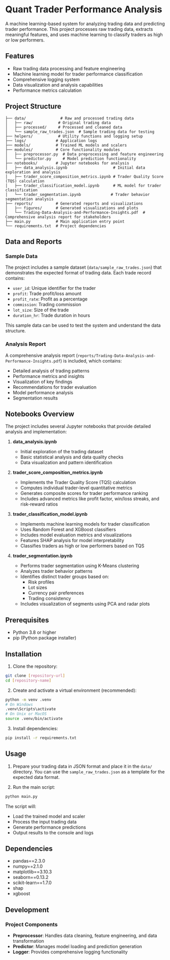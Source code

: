 # Quant Trader Performance Analysis

A machine learning-based system for analyzing trading data and predicting trader performance. This project processes raw trading data, extracts meaningful features, and uses machine learning to classify traders as high or low performers.

## Features

- Raw trading data processing and feature engineering
- Machine learning model for trader performance classification
- Comprehensive logging system
- Data visualization and analysis capabilities
- Performance metrics calculation

## Project Structure

```
├── data/               # Raw and processed trading data
│   ├── raw/           # Original trading data
│   ├── processed/     # Processed and cleaned data
│   └── sample_raw_trades.json  # Sample trading data for testing
├── helpers/           # Utility functions and logging setup
├── logs/             # Application logs
├── models/           # Trained ML models and scalers
├── modules/          # Core functionality modules
│   ├── preprocessor.py  # Data preprocessing and feature engineering
│   └── predictor.py     # Model prediction functionality
├── notebooks/        # Jupyter notebooks for analysis
│   ├── data_analysis.ipynb                    # Initial data exploration and analysis
│   ├── trader_score_composition_metrics.ipynb # Trader Quality Score (TQS) calculation
│   ├── trader_classification_model.ipynb      # ML model for trader classification
│   └── trader_segmentation.ipynb             # Trader behavior segmentation analysis
├── reports/          # Generated reports and visualizations
│   ├── figures/      # Generated visualizations and plots
│   └── Trading-Data-Analysis-and-Performance-Insights.pdf  # Comprehensive analysis report for stakeholders
├── main.py           # Main application entry point
└── requirements.txt  # Project dependencies
```

## Data and Reports

### Sample Data
The project includes a sample dataset (`data/sample_raw_trades.json`) that demonstrates the expected format of trading data. Each trade record contains:
- `user_id`: Unique identifier for the trader
- `profit`: Trade profit/loss amount
- `profit_rate`: Profit as a percentage
- `commission`: Trading commission
- `lot_size`: Size of the trade
- `duration_hr`: Trade duration in hours

This sample data can be used to test the system and understand the data structure.

### Analysis Report
A comprehensive analysis report (`reports/Trading-Data-Analysis-and-Performance-Insights.pdf`) is included, which contains:
- Detailed analysis of trading patterns
- Performance metrics and insights
- Visualization of key findings
- Recommendations for trader evaluation
- Model performance analysis
- Segmentation results

## Notebooks Overview

The project includes several Jupyter notebooks that provide detailed analysis and implementation:

1. **data_analysis.ipynb**
   - Initial exploration of the trading dataset
   - Basic statistical analysis and data quality checks
   - Data visualization and pattern identification

2. **trader_score_composition_metrics.ipynb**
   - Implements the Trader Quality Score (TQS) calculation
   - Computes individual trader-level quantitative metrics
   - Generates composite scores for trader performance ranking
   - Includes advanced metrics like profit factor, win/loss streaks, and risk-reward ratios

3. **trader_classification_model.ipynb**
   - Implements machine learning models for trader classification
   - Uses Random Forest and XGBoost classifiers
   - Includes model evaluation metrics and visualizations
   - Features SHAP analysis for model interpretability
   - Classifies traders as high or low performers based on TQS

4. **trader_segmentation.ipynb**
   - Performs trader segmentation using K-Means clustering
   - Analyzes trader behavior patterns
   - Identifies distinct trader groups based on:
     - Risk profiles
     - Lot sizes
     - Currency pair preferences
     - Trading consistency
   - Includes visualization of segments using PCA and radar plots

## Prerequisites

- Python 3.8 or higher
- pip (Python package installer)

## Installation

1. Clone the repository:
```bash
git clone [repository-url]
cd [repository-name]
```

2. Create and activate a virtual environment (recommended):
```bash
python -m venv .venv
# On Windows
.venv\Scripts\activate
# On Unix or MacOS
source .venv/bin/activate
```

3. Install dependencies:
```bash
pip install -r requirements.txt
```

## Usage

1. Prepare your trading data in JSON format and place it in the `data/` directory. You can use the `sample_raw_trades.json` as a template for the expected data format.

2. Run the main script:
```bash
python main.py
```

The script will:
- Load the trained model and scaler
- Process the input trading data
- Generate performance predictions
- Output results to the console and logs

## Dependencies

- pandas==2.3.0
- numpy==2.1.0
- matplotlib==3.10.3
- seaborn==0.13.2
- scikit-learn==1.7.0
- shap
- xgboost

## Development

### Project Components

- **Preprocessor**: Handles data cleaning, feature engineering, and data transformation
- **Predictor**: Manages model loading and prediction generation
- **Logger**: Provides comprehensive logging functionality
